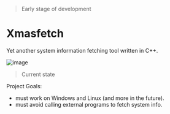 > Early stage of development

# Xmasfetch
Yet another system information fetching tool written in C++.

![image](https://github.com/michaldziuba03/xmasfetch/assets/43048524/bbb3c35a-a749-4126-b53b-600070e4a77f)

> Current state

Project Goals:
- must work on Windows and Linux (and more in the future).
- must avoid calling external programs to fetch system info.
